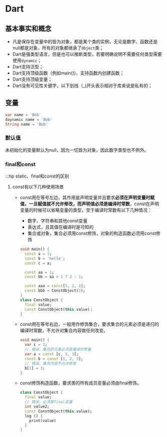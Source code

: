 # Dart

## 基本事实和概念

* 凡是保存在变量中的皆为对象，都是某个类的实例，无论是数字、函数还是null都是对象，所有的对象都继承了`Object`类；
* Dart是强类型语言，但是也可以推断类型，若要明确说明不需要任何类型需要使用`dynamic`；
* Dart支持泛型；
* Dart支持顶级函数（例如main())，支持函数内创建函数；
* Dart支持顶级变量；
* Dart没有可见性关键字，以下划线（_)开头表示相对于库来说是私有的；

## 变量

```dart
var name = 'Bob'
daynamic name = 'Bob'
String name = 'Bob'
```

### 默认值

未初始化的变量默认为null，因为一切皆为对象，因此数字类型也不例外。

### final和const

:::tip static、final和const的区别

1. const有以下几种使用场景

   * const用在等号左边，其作用是声明变量并且要求**必须在声明变量时赋值，一旦赋值就不允许修改，而声明值必须是编译时常数**，const在声明变量的时候可以省略变量的类型，至于编译时常数有以下几种情况：
     * 数字、字符串和其他const变量
     * 表达式，且其值在编译时是可知的
     * 集合或对象，集合必须用const修饰，对象的构造函数必须用const修饰

     ```dart
     void main() {
       const a = 1;
       const b = 'hello';
       const c = a;

       const aa = 1;
       const bb = aa > 1 ? 2 : 1;

       const aaa = const[1, 2, 3];
       const bbb = ConstObject(2);
     }
     class ConstObject {
       final value;
       const ConstObject(this.value)；
     }
     ```

   * const用在等号右边，一般用作修饰集合，要求集合的元素必须是递归的编译时常数，不允许对集合内容做任何改变。

     ```dart
     void main() {
       var c = 2;
       // 错误，集合的元素必须是编译时常量
       var a = const [c, 2, 3];
       const b = const [1, 2, 3];
       // 错误，集合内容不允许修改
       b[1] = 3;
     }
     ```

   * const修饰构造函数，要求类的所有成员变量必须由final修饰。

     ```dart
     class ConstObject {
       final value;
       // 错误，必须是final变量
       int value2;
       const ConstObject(this.value);
       log () {
         print(value)
       }
     }
     ```
